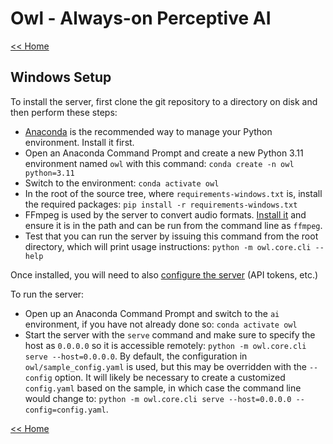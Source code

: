# Owl - Always-on Perceptive AI

[<< Home](../README.md)

## Windows Setup

To install the server, first clone the git repository to a directory on disk and then perform these steps:

- [Anaconda](https://www.anaconda.com/download) is the recommended way to manage your Python environment. Install it first.
- Open an Anaconda Command Prompt and create a new Python 3.11 environment named `owl` with this command: `conda create -n owl python=3.11`
- Switch to the environment: `conda activate owl`
- In the root of the source tree, where `requirements-windows.txt` is, install the required packages: `pip install -r requirements-windows.txt`
- FFmpeg is used by the server to convert audio formats. [Install it](https://ffmpeg.org/download.html) and ensure it is in the path and can be run from the command line as `ffmpeg`.
- Test that you can run the server by issuing this command from the root directory, which will print usage instructions: `python -m owl.core.cli --help`

Once installed, you will need to also [configure the server](./server_configuration.md) (API tokens, etc.)

To run the server:

- Open up an Anaconda Command Prompt and switch to the `ai` environment, if you have not already done so: `conda activate owl`
- Start the server with the `serve` command and make sure to specify the host as `0.0.0.0` so it is accessible remotely: `python -m owl.core.cli serve --host=0.0.0.0`. By default, the configuration in `owl/sample_config.yaml` is used, but this may be overridden with the `--config` option. It will likely be necessary to create a customized `config.yaml` based on the sample, in which case the command line would change to: `python -m owl.core.cli serve --host=0.0.0.0 --config=config.yaml`.

[<< Home](../README.md)
